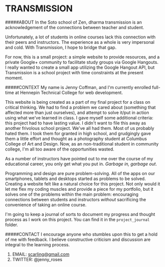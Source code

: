 
# TRANSMISSION

#####ABOUT
In the Soto school of Zen, dharma transmission is an acknowledgement of the connections between teacher and student.

Unfortunately, a lot of students in online courses lack this connection with their peers and instructors. The experience as a whole is very impersonal and cold. With Transmission, I hope to bridge that gap.

For now, this is a small project: a simple website to provide resources, and a private Google+ community to facilitate study groups via Google Hangouts. I really wanted to create a small app utilizing the Google Hangout API, but Transmission is a school project with time constraints at the present moment.

#####CONTEXT
My name is Jenny Coffman, and I'm currently enrolled full-time at Hennepin Technical College for web development.

This website is being created as a part of my final project for a class on critical thinking. We had to find a problem we cared about (something that affected more than just ourselves), and attempt to solve it/put in action using what we've learned in class. I gave myself some additional criteria: this project had to have lasting value. I didn't want to file this away as another frivolous school project. We've all had them. Most of us probably hated them. I took them for granted in high school, and grudgingly gave them a little effort and thought as a photography student at Columbus College of Art and Design. Now, as an non-traditional student in community college, I'm all too aware of the opportunities wasted.

As a number of instructors have pointed out to me over the course of my educational career, you only get what you put in. *Garbage in, garbage out*. 

Programming and design are pure problem-solving. All of the apps on our smartphones, tablets and desktops started as problems to be solved.  Creating a website felt like a natural choice for this project. Not only would it let me flex my coding muscles and provide a piece for my portfolio, but it solves one of the problems within the main problem: encouraging connections between students and instructors *without* sacrificing the convenience of taking an online course. 

I'm going to keep a journal of sorts to document my progress and thought process as I work on this project. You can find it in the `project_journal` folder.

#####CONTACT
I encourage anyone who stumbles upon this to get a hold of me with feedback. I believe constructive criticism and discussion are integral to the learning process.

1. EMAIL: scarling@gmail.com
2. TWITTER: @jenny_roses